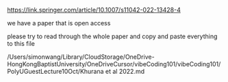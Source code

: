 https://link.springer.com/article/10.1007/s11042-022-13428-4

we have a paper that is open access 

please try to read through the whole paper and copy and paste everything to this file 

/Users/simonwang/Library/CloudStorage/OneDrive-HongKongBaptistUniversity/OneDriveCursor/vibeCoding101/vibeCoding101/PolyUGuestLecture10Oct/Khurana et al 2022.md
